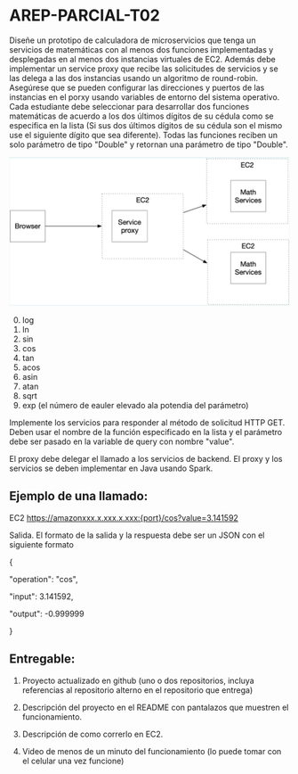 # AREP-PARCIAL-T02

Diseñe un prototipo de calculadora de microservicios que tenga un servicios de matemáticas con al menos dos funciones implementadas y desplegadas en al menos dos instancias virtuales de EC2. Además debe implementar un service proxy que recibe las solicitudes de servicios y se las delega a las dos instancias usando un algoritmo de round-robin. Asegúrese que se pueden configurar las direcciones y puertos de las instancias en el porxy usando variables de entorno del sistema operativo. Cada estudiante debe seleccionar para desarrollar dos funciones matemáticas de acuerdo a los dos últimos dígitos de su cédula como se especifica en la lista (Si sus dos últimos dígitos de su cédula son el mismo use el siguiente dígito que sea diferente). Todas las funciones reciben un solo parámetro de tipo "Double" y retornan una parámetro de tipo "Double".


<img src="https://github.com/Rincon10/AREP-PARCIAL-T02/blob/master/images/Arquitectura.jpg" />


0. log
1. ln
2. sin
3. cos
4. tan
5. acos
6. asin
7. atan
8. sqrt
9. exp (el número de eauler elevado ala potendia del parámetro)


Implemente los servicios para responder al método de solicitud HTTP GET. Deben usar el nombre de la función especificado en la lista y el parámetro debe ser pasado en la variable de query con nombre "value".

El proxy debe delegar el llamado a los servicios de backend. El proxy y los servicios se deben implementar en Java usando Spark.


## Ejemplo de una llamado:

EC2
https://amazonxxx.x.xxx.x.xxx:{port}/cos?value=3.141592

Salida. El formato de la salida y la respuesta debe ser un JSON con el siguiente formato

{

 "operation": "cos",

 "input":  3.141592,

 "output":  -0.999999

}


## Entregable:

1. Proyecto actualizado en github (uno o dos repositorios, incluya referencias al repositorio alterno en el repositorio que entrega)

2. Descripción del proyecto en el README con pantalazos que muestren el funcionamiento.

3. Descripción de como correrlo en EC2.

4. Video de menos de un minuto del funcionamiento (lo puede tomar con el celular una vez funcione)
